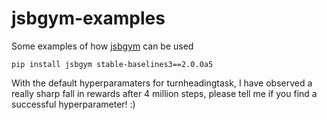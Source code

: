 # jsbgym-examples
Some examples of how [jsbgym](https://github.com/sryu1/jsbgym) can be used

```console
pip install jsbgym stable-baselines3==2.0.0a5
```
With the default hyperparamaters for turnheadingtask, I have observed a really sharp fall in rewards after 4 million steps, please tell me if you find a successful hyperparameter! :)
